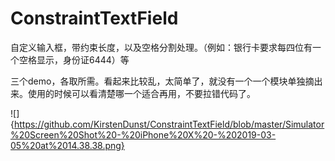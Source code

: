# ConstraintTextField
自定义输入框，带约束长度，以及空格分割处理。（例如：银行卡要求每四位有一个空格显示，身份证6444）等

三个demo，各取所需。看起来比较乱，太简单了，就没有一个一个模块单独摘出来。使用的时候可以看清楚哪一个适合再用，不要拉错代码了。

![]{https://github.com/KirstenDunst/ConstraintTextField/blob/master/Simulator%20Screen%20Shot%20-%20iPhone%20X%20-%202019-03-05%20at%2014.38.38.png}
